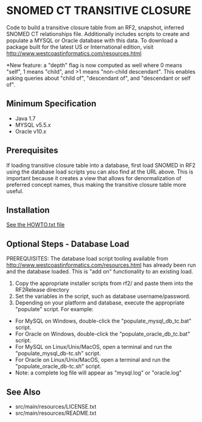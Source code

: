 SNOMED CT TRANSITIVE CLOSURE
============================
Code to build a transitive closure table from an RF2, snapshot, 
inferred SNOMED CT relationships file.  Additionally includes scripts 
to create and populate a MYSQL or Oracle database with this data.
To download a package built for the latest US or International edition, visit
http://www.westcoastinformatics.com/resources.html

*New feature: a "depth" flag is now computed as well where 0 means "self",
1 means "child", and >1 means "non-child descendant".  This enables asking
queries about "child of", "descendant of", and "descendant or self of".

Minimum Specification
---------------------
- Java 1.7
- MYSQL v5.5.x
- Oracle v10.x

Prerequisites
-------------
If loading transitive closure table into a database, first load SNOMED in RF2
using the database load scripts you can also find at the URL above.  This is
important because it creates a view that allows for denormalization of preferred
concept names, thus making the transitive closure table more useful.

Installation
------------
[See the HOWTO.txt file](../master/HOWTO.txt "HOWTO.txt")


Optional Steps - Database Load
------------------------------
PREREQUISITES: The database load script tooling available from 
  http://www.westcoastinformatics.com/resources.html has already been run and the
  database loaded.  This is "add on" functionality to an existing load.

1.  Copy the appropriate installer scripts from rf2/
	and paste them into the RF2Release directory
2.  Set the variables in the script, such as database username/password.
3.  Depending on your platform and database, execute the 
    appropriate "populate" script.  For example:
  * For MySQL on Windows, double-click the 
	  "populate_mysql_db_tc.bat" script.
  * For Oracle on Windows, double-click the 
	  "populate_oracle_db_tc.bat" script.
  * For MySQL on Linux/Unix/MacOS, open a terminal and run the 
	  "populate_mysql_db-tc.sh" script.
  * For Oracle on Linux/Unix/MacOS, open a terminal and run the 
	  "populate_oracle_db-tc.sh" script.
  * Note: a complete log file will appear as "mysql.log" or "oracle.log"


See Also
--------
* src/main/resources/LICENSE.txt
* src/main/resources/README.txt

   